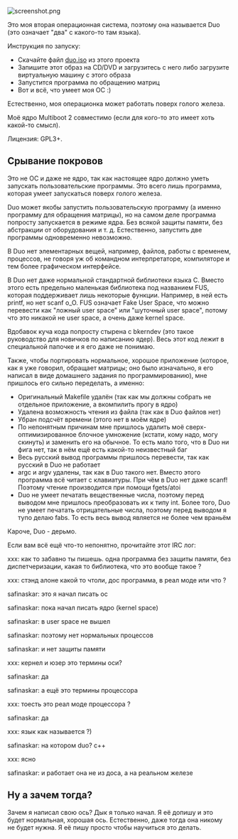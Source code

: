 ![screenshot.png](https://github.com/safinaskar/duo/raw/master/screenshot.png)

<!-- BEGIN OF TABLE -->
<!-- END OF TABLE -->

Это моя вторая операционная система, поэтому она называется Duo (это означает "два" с какого-то там языка).

Инструкция по запуску:

* Скачайте файл [duo.iso](https://github.com/safinaskar/duo/raw/master/duo.iso) из этого проекта
* Запишите этот образ на CD/DVD и загрузитесь с него либо загрузите виртуальную машину с этого образа
* Запустится программа по обращению матриц
* Вот и всё, что умеет моя ОС :)

Естественно, моя операционка может работать поверх голого железа.

Моё ядро Multiboot 2 совместимо (если для кого-то это имеет хоть какой-то смысл).

Лицензия: GPL3+.

Срывание покровов
-----------------
Это не ОС и даже не ядро, так как настоящее ядро должно уметь запускать пользовательские программы. Это всего лишь программа, которая умеет запускаться поверх голого железа.

Duo может якобы запустить пользовательскую программу (а именно программу для обращения матрицы), но на самом деле программа попросту запускается в режиме ядра. Без всякой защиты памяти, без абстракции от оборудования и т. д. Естественно, запустить две программы одновременно невозможно.

В Duo нет элементарных вещей, например, файлов, работы с временем, процессов, не говоря уж об командном интерпретаторе, компиляторе и тем более графическом интерфейсе.

В Duo нет даже нормальной стандартной библиотеки языка C. Вместо этого есть предельно маленькая библиотека под названием FUS, которая поддерживает лишь некоторые функции. Например, в ней есть printf, но нет scanf o_O. FUS означает Fake User Space, что можно перевести как "ложный user space" или "шуточный user space", потому что это никакой не user space, а очень даже kernel space.

Вдобавок куча кода попросту стырена с bkerndev (это такое руководство для новичков по написанию ядер). Весь этот код лежит в специальной папочке и я его даже не понимаю.

Также, чтобы портировать нормальное, хорошое приложение (которое, как я уже говорил, обращает матрицы; оно было изначально, я его написал в виде домашнего задания по программированию), мне пришлось его сильно переделать, а именно:

* Оригинальный Makefile удалён (так как мы должны собрать не отдельное приложение, а вкомпилить прогу в ядро)
* Удалена возможность чтения из файла (так как в Duo файлов нет)
* Убран подсчёт времени (этого нет в моём ядре)
* По непонятным причинам мне пришлось удалить моё сверх-оптимизированное блочное умножение (кстати, кому надо, могу скинуть) и заменить его на обычное. То есть мало того, что в Duo ни фига нет, так в нём ещё есть какой-то неизвестный баг
* Весь русский вывод программы пришлось перевести, так как русский в Duo не работает
* argc и argv удалены, так как в Duo такого нет. Вместо этого программа всё читает с клавиатуры. При чём в Duo нет даже scanf! Поэтому чтение производится при помощи fgets/atoi
* Duo не умеет печатать вещественные числа, поэтому перед выводом мне пришлось преобразовать их к типу int. Более того, Duo не умеет печатать отрицательные числа, поэтому перед выводом я тупо делаю fabs. То есть весь вывод является не более чем враньём

Кароче, Duo - дерьмо.

Если вам всё ещё что-то непонятно, прочитайте этот IRC лог:

xxx: как то забавно ты пишешь. одна программа без защиты памяти, без диспетчеризации, какая то библиотека, что это вообще такое ?

xxx: стэнд алоне какой то чтоли, дос программа, в реал моде или что ?

safinaskar: это я начал писать ос

safinaskar: пока начал писать ядро (kernel space)

safinaskar: в user space не вышел

safinaskar: поэтому нет нормальных процессов

safinaskar: и нет защиты памяти

xxx: кернел и юзер это термины оси?

safinaskar: да

safinaskar: а ещё это термины процессора

xxx: тоесть это реал моде процессора ?

safinaskar: да

xxx: язык как называется ?)

safinaskar: на котором duo? c++

xxx: ясно

safinaskar: и работает она не из доса, а на реальном железе

Ну а зачем тогда?
-----------------
Зачем я написал свою ось? Дык я только начал. Я её допишу и это будет нормальная, хорошая ось. Естественно, даже тогда она никому не будет нужна. Я её пишу просто чтобы научиться это делать.
